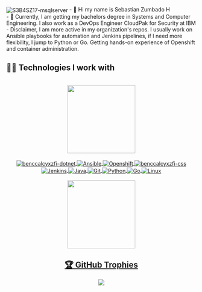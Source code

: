<img align="center" alt="S3B4SZ17-msqlserver"  src="https://komarev.com/ghpvc/?username=S3B4SZ17&style=flat-square">
- 👋 Hi my name is Sebastian Zumbado H</br>
- 👀 Currently, I am getting my bachelors degree in Systems and Computer Engineering. I also work as a DevOps Engineer CloudPak for Security at IBM  </br>
- Disclaimer, I am more active in my organization's repos. I usually work on Ansible playbooks for automation and Jenkins pipelines, if I need more flexibility, I jump to Python or Go. Getting hands-on experience of Openshift and container administration.
<h2>👨‍💻 Technologies I work with</h2>
<div align="center"><br>
  <a href="https://github.com/S3B4SZ17">
  <img height="180em" src="https://github-readme-stats.vercel.app/api?username=S3B4SZ17&hide_border=true&count_private=true&show_icons=true&theme=blue-green&include_all_commits=true"/>
<div align=center style="display: inline_block"><br>
  <img align="center" alt="benccalcyxzfi-dotnet" src="https://img.shields.io/badge/DevSecOps-blue?style=for-the-badge&logo=devops&logoColor=white">
  <img align="center" alt="Ansible"  src="https://img.shields.io/badge/Ansible-239120?style=for-the-badge&logo=ansible&logoColor=white">
  <img align="center" alt="Openshift"  src="https://img.shields.io/badge/Terraform-blueviolet?style=for-the-badge&logo=Terraform&logoColor=white">
  <img align="center" alt="benccalcyxzfi-css"  src="https://img.shields.io/badge/Openshift-red?&style=for-the-badge&logo=kubernetes&logoColor=white">
  <img align="center" alt="Jenkins"  src="https://img.shields.io/badge/Jenkins-ff69b4?style=for-the-badge&logo=jenkins&logoColor=white">
  <img align="center" alt="Java"  src="https://img.shields.io/badge/Java-F7DF1E?style=for-the-badge&logo=java&logoColor=black">
  <img align="center" alt="Git"  src="https://img.shields.io/badge/Git-0769AD?style=for-the-badge&logo=git&logoColor=white">
  <img align="center" alt="Python"  src="https://img.shields.io/badge/Python-14354C?style=for-the-badge&logo=python&logoColor=white">
  <img align="center" alt="Go"  src="https://img.shields.io/badge/Go-9cf?style=for-the-badge&logo=go&logoColor=white">
  <img align="center" alt="Linux"  src="https://img.shields.io/badge/Linux-yellow?style=for-the-badge&logo=linux&logoColor=white">
</div>
<br>
  <img height="180em" src="https://github-readme-stats.vercel.app/api/top-langs/?username=S3B4SZ17&theme=blue-green&langs_count=5&hide_border=true"/>

  <h2>🏆 GitHub Trophies</h2>
<img src="https://github-readme-streak-stats.herokuapp.com?user=S3B4SZ17&theme=blue-green&hide_border=true&date_format=M%20j%5B%2C%20Y%5D" >

